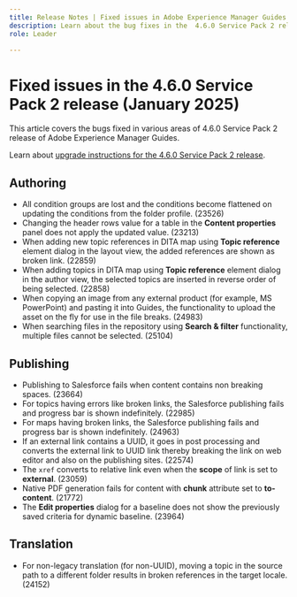 ```yaml
---
title: Release Notes | Fixed issues in Adobe Experience Manager Guides 4.6.0 Service Pack 2 release
description: Learn about the bug fixes in the  4.6.0 Service Pack 2 release of Adobe Experience Manager Guides
role: Leader

---
```

# Fixed issues in the 4.6.0 Service Pack 2 release (January 2025)


This article covers the bugs fixed in various areas of 4.6.0 Service Pack 2 release of Adobe Experience Manager Guides.

Learn about [upgrade instructions for the 4.6.0 Service Pack 2 release](upgrade-instructions-4-6-0-sp2.md).

## Authoring

- All condition groups are lost and the conditions become flattened on updating the conditions from the folder profile. (23526)
- Changing the header rows value for a table in the **Content properties** panel does not apply the updated value. (23213)
- When adding new topic references in DITA map using **Topic reference** element dialog in the layout view, the added references are shown as broken link. (22859)
- When adding topics in DITA map using **Topic reference** element dialog in the author view, the selected topics are inserted in reverse order of being selected. (22858)
- When copying an image from any external product (for example, MS PowerPoint) and pasting it into Guides, the functionality to upload the asset on the fly for use in the file breaks. (24983)
- When searching files in the repository using **Search & filter** functionality, multiple files cannot be selected. (25104)

## Publishing

- Publishing to Salesforce fails when content contains non breaking spaces. (23664)
- For topics having errors like broken links, the Salesforce publishing fails and progress bar is shown indefinitely. (22985)
- For maps having broken links, the Salesforce publishing fails and progress bar is shown indefinitely. (24963)
- If an external link contains a UUID, it goes in post processing and converts the external link to UUID link thereby breaking the link on web editor and also on the publishing sites. (22574)
- The `xref` converts to relative link even when the **scope** of link is set to **external**. (23059)
- Native PDF generation fails for content with **chunk** attribute set to **to-content**. (21772)
- The **Edit properties** dialog for a baseline does not show the previously saved criteria for dynamic baseline. (23964)


## Translation

- For non-legacy translation (for non-UUID), moving a topic in the source path to a different folder results in broken references in the target locale. (24152)
